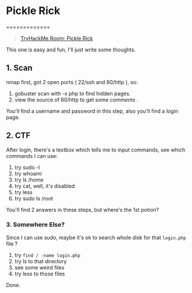 # Pickle Rick
=============

>[TryHackMe Room: Pickle Rick](https://tryhackme.com/room/picklerick)

This one is easy and fun, I'll just write some thoughts.

## 1. Scan

nmap first, got 2 open ports ( 22/ssh and 80/http ), so:

1. gobuster scan with -x php to find hidden pages.
2. view the source of 80/http to get some *comments* .

You'll find a username and password in this step, also you'll find a login page.

## 2. CTF

After login, there's a textbox which tells me to input commands, see which commands I can use:

1. try sudo -l
2. try whoami
3. try ls /home
4. try cat, well, it's disabled
5. try less
6. try sudo ls /root

You'll find 2 answers in these steps, but where's the 1st potion?

### 3. Somewhere Else?

Since I can use sudo, maybe it's ok to search whole disk for that `login.php` file ?

1. try `find / -name login.php`
2. try ls to that directory
3. see some weird files
4. try less to those files

Done.

